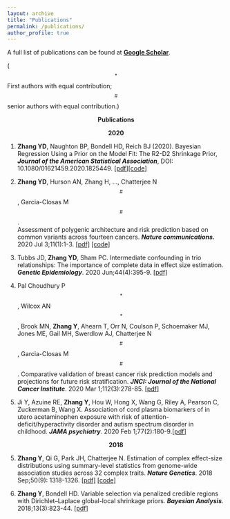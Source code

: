 ```yaml
---
layout: archive
title: "Publications"
permalink: /publications/
author_profile: true
---
```



A full list of publications can be found at 
[**Google Scholar**](https://scholar.google.com/citations?user=BQJDI9YAAAAJ&hl=en).

($$^*$$First authors with equal contribution;     $$^\#$$senior authors with equal contribution.)


<!---
**<center>Preprints</center>**
-->

**<center>Publications</center>** 
<!---
-->
**<center>2020</center>**

1. __Zhang YD__, Naughton BP,  Bondell HD,  Reich BJ (2020). Bayesian Regression Using a Prior on the Model Fit: The R2-D2 Shrinkage Prior, ***Journal of the American Statistical Association***, DOI: 10.1080/01621459.2020.1825449. [[pdf]](https://doi.org/10.1080/01621459.2020.1825449)[[code]](https://github.com/yandorazhang/R2D2)



1.  __Zhang  YD__,   Hurson AN, Zhang H, ...,  Chatterjee N$$^\#$$,  Garcia-Closas M$$^\#$$.   
Assessment of polygenic architecture and risk prediction based on common variants across fourteen cancers. **_Nature communications._** 2020 Jul 3;11(1):1-3. [[pdf]](https://www.nature.com/articles/s41467-020-16483-3)
[[code]](https://github.com/yandorazhang/CancerEffectSize)

2. Tubbs JD, **Zhang YD**, Sham PC. Intermediate confounding in trio relationships: The importance of complete data in effect size estimation. ***Genetic Epidemiology***. 2020 Jun;44(4):395-9. [[pdf]](https://onlinelibrary.wiley.com/doi/abs/10.1002/gepi.22294)


4. Pal Choudhury P$$^*$$, Wilcox AN$$^*$$, Brook MN, **Zhang Y**, Ahearn T, Orr N, Coulson P, Schoemaker MJ, Jones ME, Gail MH, Swerdlow AJ,  Chatterjee N$$^\#$$,  Garcia-Closas M$$^\#$$. Comparative validation of breast cancer risk prediction models and projections for future risk stratification. ***JNCI: Journal of the National Cancer Institute***. 2020 Mar 1;112(3):278-85. [[pdf]](https://academic.oup.com/jnci/advance-article/doi/10.1093/jnci/djz113/5511406?searchresult=1)  



3. Ji Y, Azuine RE, **Zhang Y**, Hou W, Hong X, Wang G, Riley A, Pearson C, Zuckerman B, Wang X. Association of cord plasma biomarkers of in utero acetaminophen exposure with risk of attention-deficit/hyperactivity disorder and autism spectrum disorder in childhood. ***JAMA psychiatry***. 2020 Feb 1;77(2):180-9.[[pdf]](https://jamanetwork.com/journals/jamapsychiatry/fullarticle/2753512?guestAccessKey=e3ed6a0c-3d29-49fe-98ae-fb012a6de8ce&utm_source=jps&utm_medium=email&utm_campaign=author_alert-jamanetwork&utm_content=author-author_engagement&utm_term=1m)
<!---
-->
**<center>2018</center>**


5. **Zhang Y**,  Qi G, Park JH, Chatterjee N. Estimation of complex effect-size distributions using summary-level statistics from genome-wide association studies across 32 complex traits. **_Nature Genetics_**. 2018 Sep;50(9): 1318-1326.   [[pdf]](https://www.nature.com/articles/s41588-018-0193-x?_ga=2.159118714.1393237673.1538611200-2049736318.1538611200)  [[code]](https://github.com/yandorazhang/GENESIS)


6. **Zhang Y**, Bondell HD. Variable selection via penalized credible regions with Dirichlet–Laplace global-local shrinkage priors. **_Bayesian Analysis_**. 2018;13(3):823-44.  [[pdf]](https://projecteuclid.org/euclid.ba/1508551721) 







